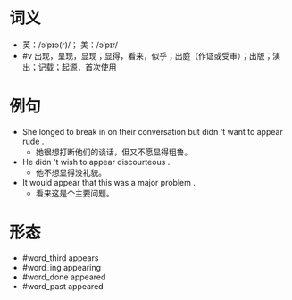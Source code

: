 # 词义
- 英：/əˈpɪə(r)/； 美：/əˈpɪr/
- #v 出现，呈现，显现；显得，看来，似乎；出庭（作证或受审）；出版；演出；记载；起源，首次使用
# 例句
- She longed to break in on their conversation but didn 't want to appear rude .
	- 她很想打断他们的谈话，但又不愿显得粗鲁。
- He didn 't wish to appear discourteous .
	- 他不想显得没礼貌。
- It would appear that this was a major problem .
	- 看来这是个主要问题。
# 形态
- #word_third appears
- #word_ing appearing
- #word_done appeared
- #word_past appeared
